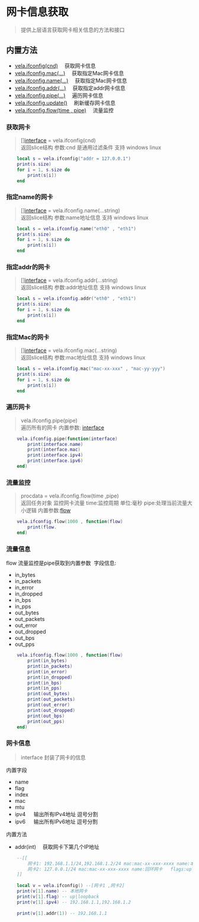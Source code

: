 # 网卡信息获取
> 提供上层语言获取网卡相关信息的方法和接口

## 内置方法
- [vela.ifconfig(cnd)](###获取网卡) &emsp;获取网卡信息
- [vela.ifconfig.mac(...)](###指定mac地址网卡) &emsp;获取指定Mac网卡信息
- [vela.ifconfig.name(...)](###指定name地址网卡) &emsp;获取指定Mac网卡信息
- [vela.ifconfig.addr(...)](###指定addr地址网卡) &emsp;获取指定addr网卡信息
- [vela.ifconfig.pipe(...)](###遍历网卡) &emsp;遍历网卡信息
- [vela.ifconfig.update()](###更新缓存) &emsp;刷新缓存网卡信息
- [vela.ifconfig.flow(time , pipe)](###流量监控) &emsp;流量监控

### 获取网卡
> [][interface](###网卡信息) = vela.ifconfig(cnd) <br />
> 返回slice结构 参数:cnd 是通用过滤条件  支持 windows linux
```lua
    local s = vela.ifconfig("addr = 127.0.0.1")
    print(s.size)
    for i = 1, s.size do
        print(s[i]) 
    end
```

### 指定name的网卡
> [][interface](###网卡信息) = vela.ifconfig.name(...string) <br />
> 返回slice结构 参数:name地址信息   支持 windows linux
```lua
    local s = vela.ifconfig.name("eth0" , "eth1")
    print(s.size)
    for i = 1, s.size do
        print(s[i]) 
    end
```

### 指定addr的网卡
> [][interface](###网卡信息) = vela.ifconfig.addr(...string) <br />
> 返回slice结构 参数:addr地址信息   支持 windows linux
```lua
    local s = vela.ifconfig.addr("eth0" , "eth1")
    print(s.size)
    for i = 1, s.size do
        print(s[i]) 
    end
```

### 指定Mac的网卡
> [][interface](###网卡信息) = vela.ifconfig.mac(...string) <br />
> 返回slice结构 参数:mac地址信息   支持 windows linux
```lua
    local s = vela.ifconfig.mac("mac-xx-xxx" , "mac-yy-yyy")
    print(s.size)
    for i = 1, s.size do
        print(s[i]) 
    end
```

### 遍历网卡
> vela.ifconfig.pipe(pipe) <br />
> 遍历所有的网卡 内置参数: [interface](###网卡信息)
```lua
    vela.ifconfig.pipe(function(interface)
        print(interface.name)
        print(interface.mac)
        print(interface.ipv4)
        print(interface.ipv6)
    end)
```

### 流量监控
> procdata = vela.ifconfig.flow(time ,pipe) <br /> 返回任务对象
> 监控网卡流量 time:监控周期 单位:毫秒     pipe:处理当前流量大小逻辑  内置参数:[flow](###流量信息)
```lua
    vela.ifconfig.flow(1000 , function(flow)
        print(flow. 
    end)

```

### 流量信息
flow 流量监控是pipe获取到内置参数 &nbsp;字段信息:
- in_bytes
- in_packets
- in_error
- in_dropped
- in_bps
- in_pps
- out_bytes
- out_packets
- out_error
- out_dropped
- out_bps
- out_pps


```lua
    vela.ifconfig.flow(1000 , function(flow)
        print(in_bytes)
        print(in_packets)
        print(in_error)
        print(in_dropped)
        print(in_bps)
        print(in_pps)
        print(out_bytes)
        print(out_packets)
        print(out_error)
        print(out_dropped)
        print(out_bps)
        print(out_pps)
    end)
```


### 网卡信息
> interface 封装了网卡的信息

内置字段
- name
- flag
- index
- mac
- mtu
- ipv4    &emsp; 输出所有IPv4地址 逗号分割
- ipv6    &emsp; 输出所有IPv6地址 逗号分割

内置方法
- addr(int) &emsp;获取网卡下第几个IP地址

```lua
    --[[
        网卡1: 192.168.1.1/24,192.168.1.2/24 mac:mac-xx-xxx-xxxx name:本地网卡 flags:up|broadcast mtu:1500
        网卡2: 127.0.0.1/24 mac:mac-xx-xxx-xxxx name:回环网卡   flags:up|loopback    mtu:1500
    ]]
    
    local v = vela.ifconfig() --[网卡1 ,网卡2]
    print(v[1].name) -- 本地网卡
    print(v[1].flag) -- up|loopback 
    print(v[1].ipv4) -- 192.168.1.1,192.168.1.2
    
    print(v[1].addr(1)) -- 192.168.1.1    

```